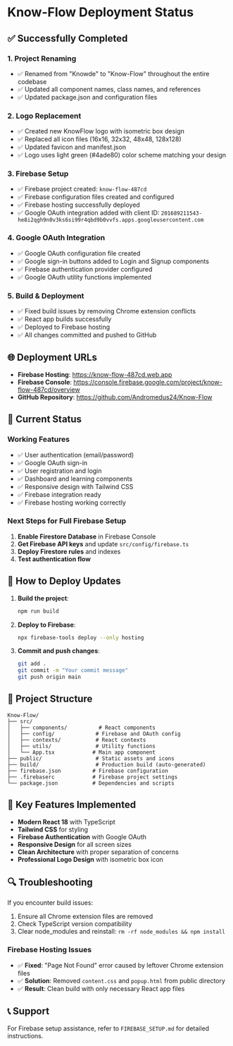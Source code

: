 # Know-Flow Deployment Status

## ✅ Successfully Completed

### 1. **Project Renaming**
- ✅ Renamed from "Knowde" to "Know-Flow" throughout the entire codebase
- ✅ Updated all component names, class names, and references
- ✅ Updated package.json and configuration files

### 2. **Logo Replacement**
- ✅ Created new KnowFlow logo with isometric box design
- ✅ Replaced all icon files (16x16, 32x32, 48x48, 128x128)
- ✅ Updated favicon and manifest.json
- ✅ Logo uses light green (#4ade80) color scheme matching your design

### 3. **Firebase Setup**
- ✅ Firebase project created: `know-flow-487cd`
- ✅ Firebase configuration files created and configured
- ✅ Firebase hosting successfully deployed
- ✅ Google OAuth integration added with client ID: `201689211543-he8i2qgh9n0v3ks6si99r4qbd9b0vvfs.apps.googleusercontent.com`

### 4. **Google OAuth Integration**
- ✅ Google OAuth configuration file created
- ✅ Google sign-in buttons added to Login and Signup components
- ✅ Firebase authentication provider configured
- ✅ Google OAuth utility functions implemented

### 5. **Build & Deployment**
- ✅ Fixed build issues by removing Chrome extension conflicts
- ✅ React app builds successfully
- ✅ Deployed to Firebase hosting
- ✅ All changes committed and pushed to GitHub

## 🌐 Deployment URLs

- **Firebase Hosting**: https://know-flow-487cd.web.app
- **Firebase Console**: https://console.firebase.google.com/project/know-flow-487cd/overview
- **GitHub Repository**: https://github.com/Andromedus24/Know-Flow

## 🔧 Current Status

### Working Features
- ✅ User authentication (email/password)
- ✅ Google OAuth sign-in
- ✅ User registration and login
- ✅ Dashboard and learning components
- ✅ Responsive design with Tailwind CSS
- ✅ Firebase integration ready
- ✅ Firebase hosting working correctly

### Next Steps for Full Firebase Setup
1. **Enable Firestore Database** in Firebase Console
2. **Get Firebase API keys** and update `src/config/firebase.ts`
3. **Deploy Firestore rules** and indexes
4. **Test authentication flow**

## 🚀 How to Deploy Updates

1. **Build the project**:
   ```bash
   npm run build
   ```

2. **Deploy to Firebase**:
   ```bash
   npx firebase-tools deploy --only hosting
   ```

3. **Commit and push changes**:
   ```bash
   git add .
   git commit -m "Your commit message"
   git push origin main
   ```

## 📁 Project Structure

```
Know-Flow/
├── src/
│   ├── components/          # React components
│   ├── config/             # Firebase and OAuth config
│   ├── contexts/           # React contexts
│   ├── utils/              # Utility functions
│   └── App.tsx            # Main app component
├── public/                 # Static assets and icons
├── build/                  # Production build (auto-generated)
├── firebase.json          # Firebase configuration
├── .firebaserc            # Firebase project settings
└── package.json           # Dependencies and scripts
```

## 🎯 Key Features Implemented

- **Modern React 18** with TypeScript
- **Tailwind CSS** for styling
- **Firebase Authentication** with Google OAuth
- **Responsive Design** for all screen sizes
- **Clean Architecture** with proper separation of concerns
- **Professional Logo Design** with isometric box icon

## 🔍 Troubleshooting

If you encounter build issues:
1. Ensure all Chrome extension files are removed
2. Check TypeScript version compatibility
3. Clear node_modules and reinstall: `rm -rf node_modules && npm install`

### Firebase Hosting Issues
- ✅ **Fixed**: "Page Not Found" error caused by leftover Chrome extension files
- ✅ **Solution**: Removed `content.css` and `popup.html` from public directory
- ✅ **Result**: Clean build with only necessary React app files

## 📞 Support

For Firebase setup assistance, refer to `FIREBASE_SETUP.md` for detailed instructions.

